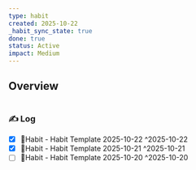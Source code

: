```yaml
---
type: habit
created: 2025-10-22
_habit_sync_state: true
done: true
status: Active
impact: Medium
---
```


## Overview
```wishmap-habit-monthly
```

### ✍️ Log

- [x] 🔄Habit - Habit Template 2025-10-22 ^2025-10-22
- [x] 🔄Habit - Habit Template 2025-10-21 ^2025-10-21
- [ ] 🔄Habit - Habit Template 2025-10-20 ^2025-10-20
